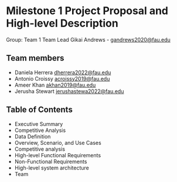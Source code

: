 # Milestone 1 Project Proposal and High-level Description # 
 
Group: Team 1
Team Lead
Gikai Andrews - gandrews2020@fau.edu
 
## Team members ##
- Daniela Herrera  dherrera2022@fau.edu
- Antonio Croissy  acroissy2019@fau.edu
- Ameer Khan  akhan2019@fau.edu
- Jerusha Stewart jerushastewa2022@fau.edu

## Table of Contents ##
 
- Executive Summary                            		                              	
- Competitive Analysis
- Data Definition         
- Overview, Scenario, and Use Cases                                                      	
- Competitive analysis                                                    	
- High-level Functional Requirements   
- Non-Functional Requirements            
- High-level system architecture	
- Team
